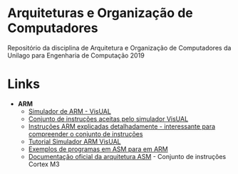 # Arquiteturas e Organização de Computadores
Repositório da disciplina de Arquitetura e Organização de Computadores da Unilago para Engenharia de Computação 2019

# Links
- **ARM**
  - [Simulador de ARM - VisUAL](https://salmanarif.bitbucket.io/visual/downloads.html)
  - [Conjunto de instruções aceitas pelo simulador VisUAL](https://salmanarif.bitbucket.io/visual/supported_instructions.html)
  - [Instruções ARM explicadas detalhadamente - interessante para compreender o conjunto de instruções](https://ocw.aoc.ntua.gr/modules/document/file.php/ECE102/%CE%A3%CE%B7%CE%BC%CE%B5%CE%B9%CF%8E%CF%83%CE%B5%CE%B9%CF%82%20%CE%9C%CE%B1%CE%B8%CE%AE%CE%BC%CE%B1%CF%84%CE%BF%CF%82/ARM_Programmer_s_Model.pdf)
  - [Tutorial Simulador ARM VisUAL](https://hackaday.com/2017/12/28/learning-arm-assembly-with-visual/)
  - [Exemplos de programas em ASM para em ARM](http://www.cse.uaa.alaska.edu/~ssiewert/a225_doc/ARM_ASM_EXAMPLES-from-UT.pdf)
  - [Documentação oficial da arquitetura ASM](http://infocenter.arm.com/help/index.jsp?topic=/com.arm.doc.dui0552a/CIHDFHCC.html) - Conjunto de instruções Cortex M3
